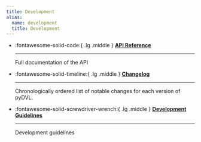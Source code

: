 ```yaml
---
title: Development
alias:
  name: development
  title: Development
---
```


<div class="grid cards" markdown>

-   :fontawesome-solid-code:{ .lg .middle }
    [__API Reference__](reference/pydvl)

    ---
    Full documentation of the API


-   :fontawesome-solid-timeline:{ .lg .middle }
    [__Changelog__](/changelog)

    ---
    Chronologically ordered list of notable changes for each version
    of pyDVL.


-   :fontawesome-solid-screwdriver-wrench:{ .lg .middle }
    [__Development Guidelines__](/development_guidelines)

    ---
    Development guidelines

</div>